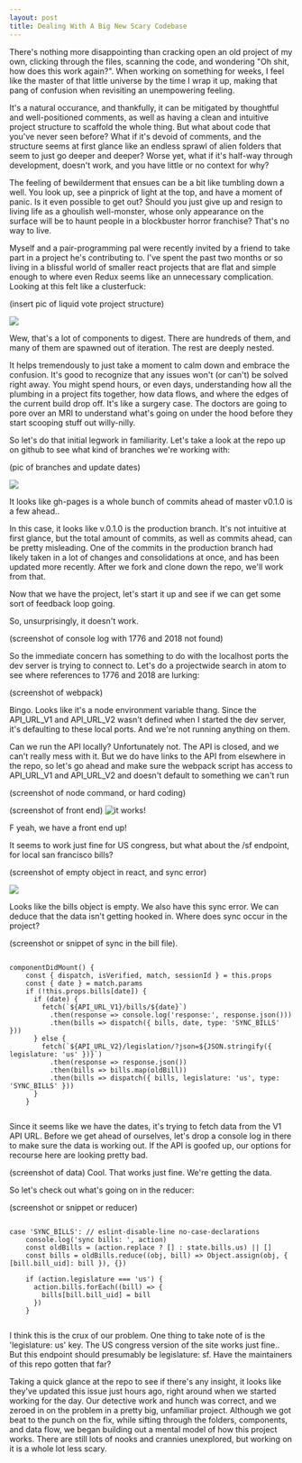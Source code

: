 ```yaml
---
layout: post
title: Dealing With A Big New Scary Codebase
---
```


There's nothing more disappointing than cracking open an old project of my own, clicking through the files, scanning the code, and wondering "Oh shit, how does this work again?". When working on something for weeks, I feel like the master of that little universe by the time I wrap it up, making that pang of confusion when revisiting an unempowering feeling. 

It's a natural occurance, and thankfully, it can be mitigated by thoughtful and well-positioned comments, as well as having a clean and intuitive project structure to scaffold the whole thing. But what about code that you've never seen before? What if it's devoid of comments, and the structure seems at first glance like an endless sprawl of alien folders that seem to just go deeper and deeper? Worse yet, what if it's half-way through development, doesn't work, and you have little or no context for why?

The feeling of bewilderment that ensues can be a bit like tumbling down a well. You look up, see a pinprick of light at the top, and have a moment of panic. Is it even possible to get out? Should you just give up and resign to living life as a ghoulish well-monster, whose only appearance on the surface will be to haunt people in a blockbuster horror franchise? That's no way to live.

Myself and a pair-programming pal were recently invited by a friend to take part in a project he's contributing to. I've spent the past two months or so living in a blissful world of smaller react projects that are flat and simple enough to where even Redux seems like an unnecessary complication. Looking at this felt like a clusterfuck:

(insert pic of liquid vote project structure)

![](/images/voteprojectroot.png)

Wew, that's a lot of components to digest. There are hundreds of them, and many of them are spawned out of iteration. The rest are deeply nested.

It helps tremendously to just take a moment to calm down and embrace the confusion. It's good to recognize that any issues won't (or can't) be solved right away. You might spend hours, or even days, understanding how all the plumbing in a project fits together, how data flows, and where the edges of the current build drop off. It's like a surgery case. The doctors are going to pore over an MRI to understand what's going on under the hood before they start scooping stuff out willy-nilly.

So let's do that initial legwork in familiarity. Let's take a look at the repo up on github to see what kind of branches we're working with:

(pic of branches and update dates)

![](/images/liquidvotebranches.png)

It looks like gh-pages is a whole bunch of commits ahead of master
v0.1.0 is a few ahead..

In this case, it looks like v.0.1.0 is the production branch. It's not intuitive at first glance, but the total amount of commits, as well as commits ahead, can be pretty misleading. One of the commits in the production branch had likely taken in a lot of changes and consolidations at once, and has been updated more recently. After we fork and clone down the repo, we'll work from that.

Now that we have the project, let's start it up and see if we can get some sort of feedback loop going.

So, unsurprisingly, it doesn't work.

(screenshot of console log with 1776 and 2018 not found)

So the immediate concern has something to do with the localhost ports the dev server is trying to connect to. Let's do a projectwide search in atom to see where references to 1776 and 2018 are lurking:

(screenshot of webpack)

Bingo. Looks like it's a node environment variable thang. Since the API_URL_V1 and API_URL_V2 wasn't defined when I started the dev server, it's defaulting to these local ports. And we're not running anything on them.

Can we run the API locally? Unfortunately not. The API is closed, and we can't really mess with it. But we do have links to the API from elsewhere in the repo, so let's go ahead and make sure the webpack script has access to API_URL_V1 and API_URL_V2 and doesn't default to something we can't run

(screenshot of node command, or hard coding)

(screenshot of front end)
![it works!](/images/frontendworks.jpg)

F yeah, we have a front end up!

It seems to work just fine for US congress, but what about the /sf endpoint, for local san francisco bills?

(screenshot of empty object in react, and sync error)

![](/images/Screen%20Shot%202017-10-03%20at%202.04.44%20PM.png)

Looks like the bills object is empty. We also have this sync error. We can deduce that the data isn't getting hooked in. Where does sync occur in the project?

(screenshot or snippet of sync in the bill file).
<pre><code>
componentDidMount() {
    const { dispatch, isVerified, match, sessionId } = this.props
    const { date } = match.params
    if (!this.props.bills[date]) {
      if (date) {
        fetch(`${API_URL_V1}/bills/${date}`)
          .then(response => console.log('response:', response.json()))
          .then(bills => dispatch({ bills, date, type: 'SYNC_BILLS' }))
      } else {
        fetch(`${API_URL_V2}/legislation/?json=${JSON.stringify({ legislature: 'us' })}`)
          .then(response => response.json())
          .then(bills => bills.map(oldBill))
          .then(bills => dispatch({ bills, legislature: 'us', type: 'SYNC_BILLS' }))
      }
    }
 </code></pre>

Since it seems like we have the dates, it's trying to fetch data from the V1 API URL. Before we get ahead of ourselves, let's drop a console log in there to make sure the data is working out. If the API is goofed up, our options for recourse here are looking pretty bad.

(screenshot of data) Cool. That works just fine. We're getting the data. 



So let's check out what's going on in the reducer:

(screenshot or snippet or reducer)
<pre><code>
case 'SYNC_BILLS': // eslint-disable-line no-case-declarations
    console.log('sync bills: ', action)
    const oldBills = (action.replace ? [] : state.bills.us) || []
    const bills = oldBills.reduce((obj, bill) => Object.assign(obj, { [bill.bill_uid]: bill }), {})

    if (action.legislature === 'us') {
      action.bills.forEach((bill) => {
        bills[bill.bill_uid] = bill
      })
    }
 </code></pre>

I think this is the crux of our problem. One thing to take note of is the 'legislature: us' key. The US congress version of the site works just fine.. But this endpoint should presumably be legislature: sf. Have the maintainers of this repo gotten that far?

Taking a quick glance at the repo to see if there's any insight, it looks like they've updated this issue just hours ago, right around when we started working for the day. Our detective work and hunch was correct, and we zeroed in on the problem in a pretty big, unfamiliar project. Although we got beat to the punch on the fix, while sifting through the folders, components, and data flow, we began building out a mental model of how this project works. There are still lots of nooks and crannies unexplored, but working on it is a whole lot less scary.




